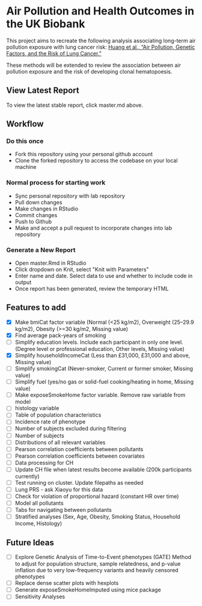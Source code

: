 # Air Pollution and Health Outcomes in the UK Biobank
This project aims to recreate the following analysis associating long-term air pollution exposure with lung cancer risk: 
[Huang et al., “Air Pollution, Genetic Factors, and the Risk of Lung Cancer.”](https://www.atsjournals.org/doi/10.1164/rccm.202011-4063OC)

These methods will be extended to review the association between air pollution exposure and the risk of developing clonal hematopoesis.

## View Latest Report
To view the latest stable report, click master.md above.

## Workflow
### Do this once
- Fork this repository using your personal github account
- Clone the forked repository to access the codebase on your local machine
### Normal process for starting work
- Sync personal repository with lab repository
- Pull down changes
- Make changes in RStudio
- Commit changes
- Push to Github
- Make and accept a pull request to incorporate changes into lab repository

### Generate a New Report
- Open master.Rmd in RStudio
- Click dropdown on Knit, select "Knit with Parameters"
- Enter name and date. Select data to use and whether to include code in output
- Once report has been generated, review the temporary HTML

## Features to add
- [x] Make bmiCat factor variable (Normal (<25 kg/m2), Overweight (25–29.9 kg/m2), Obesity (>=30 kg/m2, Missing value)
- [x] Find average pack-years of smoking
- [ ] Simplify education levels. Include each participant in only one level. (Degree level or professional education, Other levels, Missing value)
- [x] Simplify householdIncomeCat (Less than £31,000, £31,000 and above, Missing value)
- [ ] Simplify smokingCat (Never-smoker, Current or former smoker, Missing value)
- [ ] Simplify fuel (yes/no gas or solid-fuel cooking/heating in home, Missing value)
- [ ] Make exposeSmokeHome factor variable. Remove raw variable from model
- [ ] histology variable
- [ ] Table of population characteristics
- [ ] Incidence rate of phenotype
- [ ] Number of subjects excluded during filtering
- [ ] Number of subjects
- [ ] Distributions of all relevant variables
- [ ] Pearson correlation coefficients between pollutants
- [ ] Pearson correlation coefficients between covariates
- [ ] Data processing for CH
- [ ] Update CH file when latest results become available (200k participants currently)
- [ ] Test running on cluster. Update filepaths as needed
- [ ] Lung PRS - ask Xiaoyu for this data
- [ ] Check for violation of proportional hazard (constant HR over time)
- [ ] Model all pollutants
- [ ] Tabs for navigating between pollutants
- [ ] Stratified analyses (Sex, Age, Obesity, Smoking Status, Household Income, Histology)

## Future Ideas
- [ ] Explore Genetic Analysis of Time-to-Event phenotypes (GATE) Method to adjust for population structure, sample relatedness, and p-value inflation due to very low-frequency variants and heavily censored phenotypes
- [ ] Replace dense scatter plots with hexplots
- [ ] Generate exposeSmokeHomeImputed using mice package
- [ ] Sensitivity Analyses
